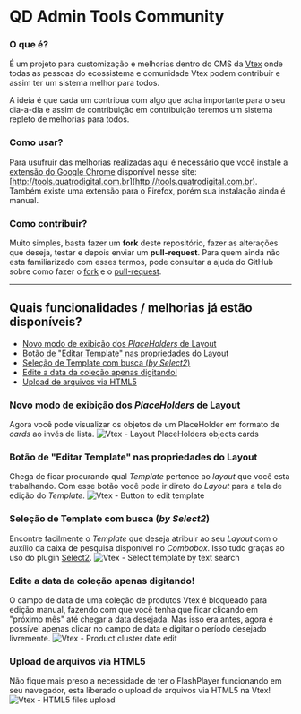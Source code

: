# QD Admin Tools Community

### O que é?
É um projeto para customização e melhorias dentro do CMS da [Vtex](https://www.vtex.com/) onde todas as pessoas do ecossistema e comunidade Vtex podem contribuir e assim ter um sistema melhor para todos.

A ideia é que cada um contribua com algo que acha importante para o seu dia-a-dia e assim de contribuição em contribuição teremos um sistema repleto de melhorias para todos.

### Como usar?
Para usufruir das melhorias realizadas aqui é necessário que você instale a [extensão do Google Chrome](https://chrome.google.com/webstore/detail/qd-admin-tools/nhmiadhhhapnkfkmfgagdhoapmenlddc) disponível nesse site: [http://tools.quatrodigital.com.br](http://tools.quatrodigital.com.br). Também existe uma extensão para o Firefox, porém sua instalação ainda é manual.

### Como contribuir?
Muito simples, basta fazer um **fork** deste repositório, fazer as alterações que deseja, testar e depois enviar um **pull-request**.
Para quem ainda não esta familiarizado com esses termos, pode consultar a ajuda do GitHub sobre como fazer o [fork](https://guides.github.com/activities/forking/#fork) e o [pull-request](https://guides.github.com/activities/forking/#making-a-pull-request).

----------
## Quais funcionalidades / melhorias já estão disponíveis?

 - [Novo modo de exibição dos *PlaceHolders* de Layout](#novo-modo-de-exibição-dos-placeholders-de-layout)
 - [Botão de "Editar Template" nas propriedades do Layout](#botão-de-editar-template-nas-propriedades-do-layout)
 - [Seleção de Template com busca (*by Select2*)](#seleção-de-template-com-busca-(by-select2))
 - [Edite a data da coleção apenas digitando!](#edite-a-data-da-coleção-apenas-digitando!)
 - [Upload de arquivos via HTML5](#upload-de-arquivos-via-html5)

### Novo modo de exibição dos *PlaceHolders* de Layout
Agora você pode visualizar os objetos de um PlaceHolder em formato de *cards* ao invés de lista.
![Vtex - Layout PlaceHolders objects cards](https://qd-admintools-community.github.io/_readme/vtex-layout-placeholder-settings.png)

### Botão de "Editar Template" nas propriedades do Layout
Chega de ficar procurando qual *Template* pertence ao *layout* que você esta trabalhando. Com esse botão você pode ir direto do *Layout* para a tela de edição do *Template*.
![Vtex - Button to edit template](https://qd-admintools-community.github.io/_readme/vtex-layout-button-edit-template.png)

### Seleção de Template com busca (*by Select2*)
Encontre facilmente o *Template* que deseja atribuir ao seu *Layout* com o auxílio da caixa de pesquisa disponível no *Combobox*. Isso tudo graças ao uso do plugin [Select2](https://select2.org/).
![Vtex - Select template by text search](https://qd-admintools-community.github.io/_readme/vtex-layout-search-template.png)

### Edite a data da coleção apenas digitando!
O campo de data de uma coleção de produtos Vtex é bloqueado para edição manual, fazendo com que você tenha que ficar clicando em "próximo mês" até chegar a data desejada. Mas isso era antes, agora é possível apenas clicar no campo de data e digitar o período desejado livremente.
![Vtex - Product cluster date edit](https://qd-admintools-community.github.io/_readme/vtex-product-cluster-edit-date.png)

### Upload de arquivos via HTML5
Não fique mais preso a necessidade de ter o FlashPlayer funcionando em seu navegador, esta liberado o upload de arquivos via HTML5 na Vtex!
![Vtex - HTML5 files upload](https://qd-admintools-community.github.io/_readme/vtex-cms-file-upload-html5.png)